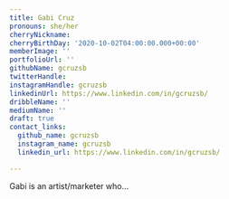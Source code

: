 ```yaml
---
title: Gabi Cruz
pronouns: she/her
cherryNickname: 
cherryBirthDay: '2020-10-02T04:00:00.000+00:00'
memberImage: ''
portfolioUrl: ''
githubName: gcruzsb
twitterHandle: 
instagramHandle: gcruzsb
linkedinUrl: https://www.linkedin.com/in/gcruzsb/
dribbleName: ''
mediumName: ''
draft: true
contact_links:
  github_name: gcruzsb
  instagram_name: gcruzsb
  linkedin_url: https://www.linkedin.com/in/gcruzsb/

---
```

Gabi is an artist/marketer who...